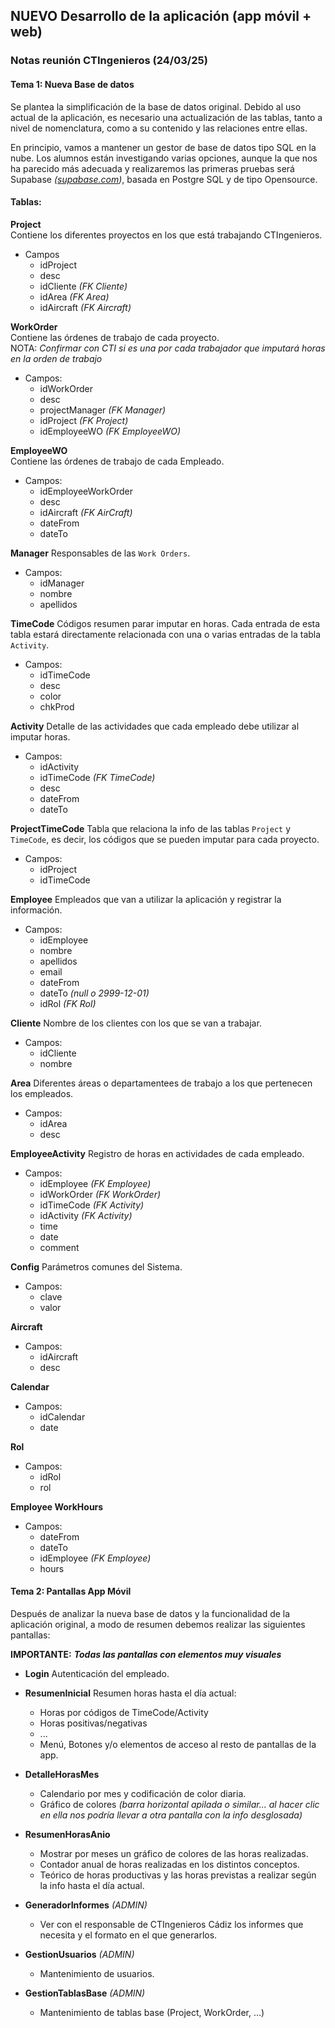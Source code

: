 ## NUEVO Desarrollo de la aplicación (app móvil + web)

### Notas reunión CTIngenieros (24/03/25)

#### Tema 1: Nueva Base de datos

Se plantea la simplificación de la base de datos original. Debido al uso actual de la aplicación, es necesario una actualización de las tablas, tanto a nivel de nomenclatura, como a su contenido y las relaciones entre ellas.

En principio, vamos a mantener un gestor de base de datos tipo SQL en la nube. Los alumnos están investigando varias opciones, aunque la que nos ha parecido más adecuada y realizaremos las primeras pruebas será Supabase *([supabase.com](https://supabase.com))*, basada en Postgre SQL y de tipo Opensource.

#### Tablas:

**Project**  
Contiene los diferentes proyectos en los que está trabajando CTIngenieros.

- Campos
   * idProject
   * desc
   * idCliente *(FK Cliente)*
   * idArea *(FK Area)*
   * idAircraft *(FK Aircraft)*

**WorkOrder**  
Contiene las órdenes de trabajo de cada proyecto.  
NOTA: *Confirmar con CTI si es una por cada trabajador que imputará horas en la orden de trabajo*

- Campos:
   * idWorkOrder
   * desc
   * projectManager *(FK Manager)*
   * idProject *(FK Project)*
   * idEmployeeWO *(FK EmployeeWO)*

**EmployeeWO**  
Contiene las órdenes de trabajo de cada Empleado.  

- Campos:
   * idEmployeeWorkOrder
   * desc
   * idAircraft *(FK AirCraft)*
   * dateFrom
   * dateTo
   
**Manager**
Responsables de las `Work Orders`.

- Campos:
   * idManager
   * nombre
   * apellidos

**TimeCode**
Códigos resumen parar imputar en horas. Cada entrada de esta tabla estará directamente relacionada con una o varias entradas de la tabla `Activity`.

- Campos:
   * idTimeCode
   * desc
   * color
   * chkProd

**Activity**
Detalle de las actividades que cada empleado debe utilizar al imputar horas.

- Campos:
   * idActivity
   * idTimeCode *(FK TimeCode)*
   * desc
   * dateFrom
   * dateTo

**ProjectTimeCode**
Tabla que relaciona la info de las tablas `Project` y `TimeCode`, es decir, los códigos que se pueden imputar para cada proyecto.

- Campos:
   * idProject
   * idTimeCode
 
**Employee**
Empleados que van a utilizar la aplicación y registrar la información.

- Campos:
   * idEmployee
   * nombre
   * apellidos
   * email
   * dateFrom
   * dateTo *(null o 2999-12-01)*
   * idRol *(FK Rol)*

**Cliente**
Nombre de los clientes con los que se van a trabajar.

- Campos:
   * idCliente
   * nombre
 
**Area**
Diferentes áreas o departamentees de trabajo a los que pertenecen los empleados.

- Campos:
   * idArea
   * desc

**EmployeeActivity**
Registro de horas en actividades de cada empleado.

- Campos:
   * idEmployee *(FK Employee)*
   * idWorkOrder *(FK WorkOrder)*
   * idTimeCode *(FK Activity)*
   * idActivity *(FK Activity)*
   * time
   * date
   * comment

**Config**
Parámetros comunes del Sistema.

- Campos:
   * clave
   * valor

**Aircraft**

- Campos:
    * idAircraft
    * desc

**Calendar**

- Campos:
    * idCalendar
    * date

**Rol**

- Campos:
     * idRol
     * rol

**Employee WorkHours**

- Campos:
    * dateFrom
    * dateTo
    * idEmployee *(FK Employee)*
    * hours

#### Tema 2: Pantallas App Móvil

Después de analizar la nueva base de datos y la funcionalidad de la aplicación original, a modo de resumen debemos realizar las siguientes pantallas:

**IMPORTANTE:** ***Todas las pantallas con elementos muy visuales***

- **Login**
Autenticación del empleado.

- **ResumenInicial**
Resumen horas hasta el día actual:
   * Horas por códigos de TimeCode/Activity
   * Horas positivas/negativas
   * ...
   * Menú, Botones y/o elementos de acceso al resto de pantallas de la app.

- **DetalleHorasMes**
   * Calendario por mes y codificación de color diaria.
   * Gráfico de colores *(barra horizontal apilada o similar... al hacer clic en ella nos podría llevar a otra pantalla con la info desglosada)*

- **ResumenHorasAnio**
  * Mostrar por meses un gráfico de colores de las horas realizadas.
  * Contador anual de horas realizadas en los distintos conceptos.
  * Teórico de horas productivas y las horas previstas a realizar según la info hasta el día actual.

- **GeneradorInformes** *(ADMIN)*
   * Ver con el responsable de CTIngenieros Cádiz los informes que necesita y el formato en el que generarlos.

- **GestionUsuarios** *(ADMIN)*
  * Mantenimiento de usuarios.

- **GestionTablasBase** *(ADMIN)*
   * Mantenimiento de tablas base (Project, WorkOrder, ...)


